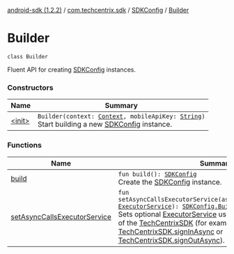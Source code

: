 [android-sdk (1.2.2)](../../../index.md) / [com.techcentrix.sdk](../../index.md) / [SDKConfig](../index.md) / [Builder](./index.md)

# Builder

`class Builder`

Fluent API for creating [SDKConfig](../index.md) instances.

### Constructors

| Name | Summary |
|---|---|
| [&lt;init&gt;](-init-.md) | `Builder(context: `[`Context`](https://developer.android.com/reference/android/content/Context.html)`, mobileApiKey: `[`String`](https://kotlinlang.org/api/latest/jvm/stdlib/kotlin/-string/index.html)`)`<br>Start building a new [SDKConfig](../index.md) instance. |

### Functions

| Name | Summary |
|---|---|
| [build](build.md) | `fun build(): `[`SDKConfig`](../index.md)<br>Create the [SDKConfig](../index.md) instance. |
| [setAsyncCallsExecutorService](set-async-calls-executor-service.md) | `fun setAsyncCallsExecutorService(asyncCallsExecutorService: `[`ExecutorService`](https://developer.android.com/reference/java/util/concurrent/ExecutorService.html)`): `[`SDKConfig.Builder`](./index.md)<br>Sets optional [ExecutorService](https://developer.android.com/reference/java/util/concurrent/ExecutorService.html) used to execute async calls of the [TechCentrixSDK](../../-tech-centrix-s-d-k/index.md) (for example [TechCentrixSDK.signInAsync](../../-tech-centrix-s-d-k/sign-in-async.md) or [TechCentrixSDK.signOutAsync](../../-tech-centrix-s-d-k/sign-out-async.md)). |
